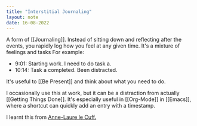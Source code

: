 ```yaml
---
title: "Interstitial Journaling"
layout: note
date: 16-08-2022
---
```



A form of [[Journaling]]. Instead of sitting down and reflecting after the events, you rapidly log how you feel at any given time. It's a mixture of feelings and tasks For example:

-   9:01: Starting work. I need to do task a.
-   10:14: Task a completed. Been distracted.

It's useful to [[Be Present]] and think about what you need to do.

I occasionally use this at work, but it can be a distraction from actually [[Getting Things Done]]. It's especially useful in [[Org-Mode]] in [[Emacs]], where a shortcut can quickly add an entry with a timestamp.

I learnt this from <a href="https://nesslabs.com/interstitial-journaling" >Anne-Laure le Cuff.</a>

